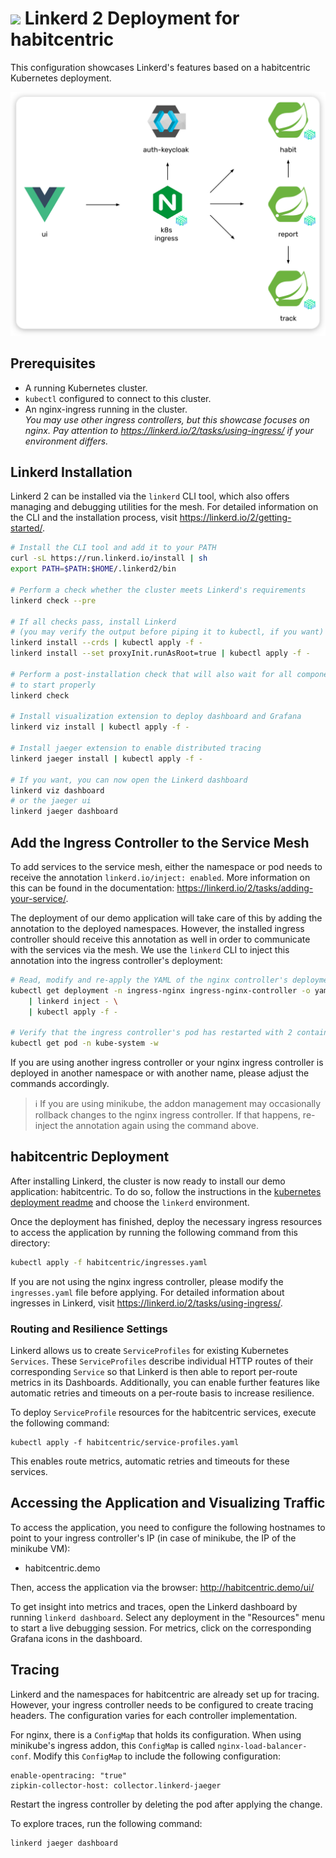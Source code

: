 # <img src="https://cncf-branding.netlify.app/img/projects/linkerd/icon/black/linkerd-icon-black.svg" width="25"> Linkerd 2 Deployment for habitcentric

This configuration showcases Linkerd's features based on a habitcentric Kubernetes deployment.

<p align="center">
  <img src="../../docs/images/services-linkerd.png" width="600"/>
</p>

## Prerequisites

* A running Kubernetes cluster.
* `kubectl` configured to connect to this cluster.
* An nginx-ingress running in the cluster. \
  _You may use other ingress controllers, but this showcase focuses on nginx.
  Pay attention to https://linkerd.io/2/tasks/using-ingress/ if your environment
  differs._

## Linkerd Installation

Linkerd 2 can be installed via the `linkerd` CLI tool, which also offers
managing and debugging utilities for the mesh.
For detailed information on the CLI and the installation process, visit
https://linkerd.io/2/getting-started/.

```bash
# Install the CLI tool and add it to your PATH
curl -sL https://run.linkerd.io/install | sh
export PATH=$PATH:$HOME/.linkerd2/bin

# Perform a check whether the cluster meets Linkerd's requirements
linkerd check --pre

# If all checks pass, install Linkerd
# (you may verify the output before piping it to kubectl, if you want)
linkerd install --crds | kubectl apply -f -
linkerd install --set proxyInit.runAsRoot=true | kubectl apply -f -

# Perform a post-installation check that will also wait for all components
# to start properly
linkerd check

# Install visualization extension to deploy dashboard and Grafana
linkerd viz install | kubectl apply -f -

# Install jaeger extension to enable distributed tracing
linkerd jaeger install | kubectl apply -f -

# If you want, you can now open the Linkerd dashboard
linkerd viz dashboard
# or the jaeger ui
linkerd jaeger dashboard
```

## Add the Ingress Controller to the Service Mesh

To add services to the service mesh, either the namespace or pod needs to
receive the annotation `linkerd.io/inject: enabled`.
More information on this can be found in the documentation:
https://linkerd.io/2/tasks/adding-your-service/.

The deployment of our demo application will take care of this by adding the
annotation to the deployed namespaces.
However, the installed ingress controller should receive this annotation as well in order to
communicate with the services via the mesh.
We use the `linkerd` CLI to inject this annotation into the
ingress controller's deployment:

```bash
# Read, modify and re-apply the YAML of the nginx controller's deployment
kubectl get deployment -n ingress-nginx ingress-nginx-controller -o yaml \
    | linkerd inject - \
    | kubectl apply -f -

# Verify that the ingress controller's pod has restarted with 2 containers
kubectl get pod -n kube-system -w
```

If you are using another ingress controller or your nginx ingress controller is
deployed in another namespace or with another name, please adjust the commands
accordingly.

> ℹ️ If you are using minikube, the addon management may occasionally rollback
changes to the nginx ingress controller. If that happens, re-inject the
annotation again using the command above.

## habitcentric Deployment

After installing Linkerd, the cluster is now ready to install our demo
application: habitcentric.
To do so, follow the instructions in the [kubernetes deployment readme](../kubernetes/README.md) and
choose the `linkerd` environment.

Once the deployment has finished, deploy the necessary ingress resources to
access the application by running the following command from this directory:

```bash
kubectl apply -f habitcentric/ingresses.yaml
```

If you are not using the nginx ingress controller, please modify the
`ingresses.yaml` file before applying.
For detailed information about ingresses in Linkerd, visit
https://linkerd.io/2/tasks/using-ingress/.

### Routing and Resilience Settings

Linkerd allows us to create `ServiceProfiles` for existing Kubernetes
`Services`.
These `ServiceProfiles` describe individual HTTP routes of their corresponding `Service` so that
Linkerd is then able to report per-route metrics in its Dashboards.
Additionally, you can enable further features like automatic retries and timeouts on a per-route
basis to increase resilience.

To deploy `ServiceProfile` resources for the habitcentric services, execute the following
command:

```
kubectl apply -f habitcentric/service-profiles.yaml
```

This enables route metrics, automatic retries and timeouts for these services.

## Accessing the Application and Visualizing Traffic

To access the application, you need to configure the following hostnames to
point to your ingress controller's IP (in case of minikube, the IP of the
minikube VM):

* habitcentric.demo

Then, access the application via the browser: http://habitcentric.demo/ui/

To get insight into metrics and traces, open the Linkerd dashboard by running
`linkerd dashboard`.
Select any deployment in the "Resources" menu to start a live debugging session.
For metrics, click on the corresponding Grafana icons in the dashboard.

## Tracing

Linkerd and the namespaces for habitcentric are already set up for tracing.
However, your ingress controller needs to be configured to create tracing
headers.
The configuration varies for each controller implementation.

For nginx, there is a `ConfigMap` that holds its configuration.
When using minikube's ingress addon, this `ConfigMap` is called `nginx-load-balancer-conf`.
Modify this `ConfigMap` to include the following configuration:

```
enable-opentracing: "true"
zipkin-collector-host: collector.linkerd-jaeger
```

Restart the ingress controller by deleting the pod after applying the change.

To explore traces, run the following command:

```sh
linkerd jaeger dashboard
```
